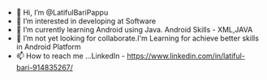 - 👋 Hi, I’m @LatifulBariPappu
- 👀 I’m interested in developing at Software
- 🌱 I’m currently learning Android using Java. Android Skills  - XML,JAVA
- 💞️ I’m not yet looking for collaborate.I'm Learning for achieve better skills in Android Platform   
- 📫 How to reach me ...LinkedIn - https://www.linkedin.com/in/latiful-bari-914835267/

<!---
LatifulBariPappu/LatifulBariPappu is a ✨ special ✨ repository because its `README.md` (this file) appears on your GitHub profile.
You can click the Preview link to take a look at your changes.
--->
